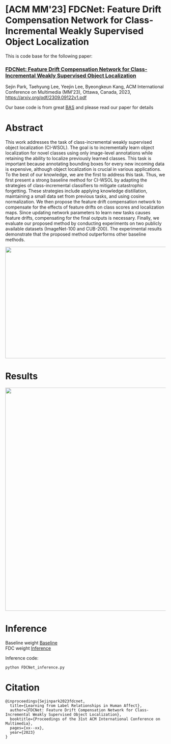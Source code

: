 # [ACM MM'23] FDCNet: Feature Drift Compensation Network for Class-Incremental Weakly Supervised Object Localization
This is code base for the following paper:

### [FDCNet: Feature Drift Compensation Network for Class-Incremental Weakly Supervised Object Localization](https://arxiv.org/pdf/2309.09122v1.pdf)
Sejin Park, Taehyung Lee, Yeejin Lee, Byeongkeun Kang, ACM International Conference on Multimedia (MM'23), Ottawa, Canada, 2023, https://arxiv.org/pdf/2309.09122v1.pdf

Our base code is from great [BAS](https://github.com/wpy1999/BAS) and please read our paper for details

# Abstract

This work addresses the task of class-incremental weakly supervised object localization (CI-WSOL). The goal is to incrementally learn object localization for novel classes using only image-level annotations while retaining the ability to localize previously learned classes. This task is important because annotating bounding boxes for every new incoming data is expensive, although object localization is crucial in various applications. To the best of our knowledge, we are the first to address this task. Thus, we first present a strong baseline method for CI-WSOL by adapting the strategies of class-incremental classifiers to mitigate catastrophic forgetting. These strategies include applying knowledge distillation, maintaining a small data set from previous tasks, and using cosine normalization. We then propose the feature drift compensation network to compensate for the effects of feature drifts on class scores and localization maps. Since updating network parameters to learn new tasks causes feature drifts, compensating for the final outputs is necessary. Finally, we evaluate our proposed method by conducting experiments on two publicly available datasets (ImageNet-100 and CUB-200). The experimental results demonstrate that the proposed method outperforms other baseline methods.

<p align="center"><img src="https://github.com/Vision-sejin/FDCNet/assets/117714660/acfe1b2d-173c-4d89-9073-ebb57a60de3c/ovv.png"width="700" height="350"/>
  
# Results

<p align="center"><img src="https://github.com/Vision-sejin/FDCNet/assets/117714660/1a6a6cdb-c98a-490e-abe3-3359e268391d/table.png"width="800" height="700"/>

  
# Inference
Baseline weight [Baseline](https://drive.google.com/file/d/143Z9M6EejuLaLj9ZVlJFXpm_1yyvEZFP/view?usp=sharing) \
FDC weight [Inference](https://drive.google.com/file/d/1mA_gWo9j2WIWTUPz6WkDjTb-RwU7ixKM/view?usp=sharing) 


Inference code:

```
python FDCNet_inference.py
```

# Citation


```
@inproceedings{Sejinpark2023fdcnet,
  title={Learning from Label Relationships in Human Affect},
  author={FDCNet: Feature Drift Compensation Network for Class-Incremental Weakly Supervised Object Localization},
  booktitle={Proceedings of the 31st ACM International Conference on Multimedia},
  pages={xx--xx},
  year={2023}
}
```
